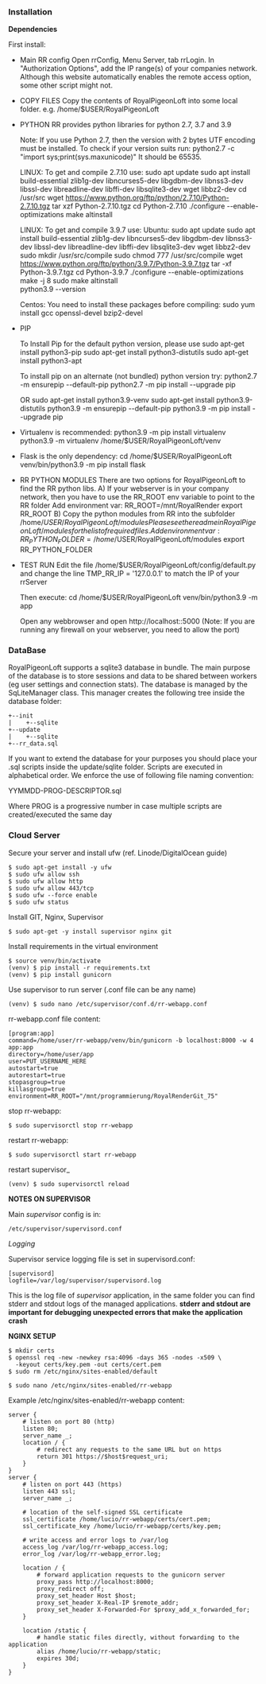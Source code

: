 ### Installation ###

**Dependencies**

First install:

- Main RR config
  Open rrConfig, Menu Server, tab rrLogin.
  In "Authorization Options", add the IP range(s) of your companies network.
  Although this website automatically enables the remote access option, some other script might not.


- COPY FILES
	Copy the contents of RoyalPigeonLoft into some local folder.
	e.g. /home/$USER/RoyalPigeonLoft


- PYTHON
  RR provides python libraries for python 2.7, 3.7 and 3.9
  
  Note: If you use Python 2.7, then the version with 2 bytes UTF encoding must be installed.
  To check if your version suits run:
  python2.7 -c "import sys;print(sys.maxunicode)"
  It should be 65535. 

  LINUX: To get and compile 2.7.10 use:
    sudo apt update
	sudo apt install build-essential zlib1g-dev libncurses5-dev libgdbm-dev libnss3-dev libssl-dev libreadline-dev libffi-dev libsqlite3-dev wget libbz2-dev
    cd /usr/src
    wget https://www.python.org/ftp/python/2.7.10/Python-2.7.10.tgz
    tar xzf Python-2.7.10.tgz
    cd Python-2.7.10
    ./configure --enable-optimizations
    make altinstall
	
  LINUX: To get and compile 3.9.7 use:
    Ubuntu:
		sudo apt update
		sudo apt install build-essential zlib1g-dev libncurses5-dev libgdbm-dev libnss3-dev libssl-dev libreadline-dev libffi-dev libsqlite3-dev wget libbz2-dev
		sudo mkdir /usr/src/compile
		sudo chmod 777 /usr/src/compile
		wget https://www.python.org/ftp/python/3.9.7/Python-3.9.7.tgz
		tar -xf Python-3.9.7.tgz
		cd Python-3.9.7
		./configure --enable-optimizations
		make -j 8
		sudo make altinstall	
		python3.9 --version

	Centos:
	    You need to install these packages before compiling:
		sudo yum install gcc openssl-devel bzip2-devel	

	
    
- PIP

	To Install Pip for the default python version, please use
		sudo apt-get install python3-pip
		sudo apt-get install python3-distutils
		sudo apt-get install python3-apt
	
	To install pip on an alternate (not bundled) python version try:
		python2.7 -m ensurepip --default-pip
		python2.7 -m pip install --upgrade pip

    OR
	    sudo apt-get install python3.9-venv
		sudo apt-get install python3.9-distutils
		python3.9 -m ensurepip --default-pip
		python3.9 -m pip install --upgrade pip

	

- Virtualenv is recommended:
    python3.9 -m pip install virtualenv
    python3.9 -m virtualenv  /home/$USER/RoyalPigeonLoft/venv

- Flask is the only dependency:
    cd /home/$USER/RoyalPigeonLoft
    venv/bin/python3.9 -m pip install flask
    


- RR PYTHON MODULES
  There are two options for RoyalPigeonLoft to find the RR python libs.
  A) If your webserver is in your company network, then you have to use the RR_ROOT env variable to point to the RR folder
	 Add environment var:
		RR_ROOT=/mnt/RoyalRender
		export RR_ROOT
  B) Copy the python modules from RR into the subfolder  /home/$USER/RoyalPigeonLoft/modules
     Please see the readme in RoyalPigeonLoft/modules for the list of required files.
	 Add environment var:
		RR_PYTHON_FOLDER=/home/$USER/RoyalPigeonLoft/modules
		export RR_PYTHON_FOLDER
- TEST RUN
  Edit the file /home/$USER/RoyalPigeonLoft/config/default.py 
  and change the line TMP_RR_IP = '127.0.0.1' to match the IP of your rrServer
  
  Then execute:
	cd /home/$USER/RoyalPigeonLoft
	venv/bin/python3.9 -m app
	
  Open any webbrowser and open http://localhost::5000
  (Note: If you are running any firewall on your webserver, you need to allow the port)
	

### DataBase ###
RoyalPigeonLoft supports a sqlite3 database in bundle. The main purpose of the database is to store sessions and data to be
shared between workers (eg user settings and connection stats).
The database is managed by the SqLiteManager class. This manager creates the following tree inside the database folder:

    +--init
    |    +--sqlite
    +--update
    |    +--sqlite
    +--rr_data.sql
    
If you want to extend the database for your purposes you should place your .sql scripts inside the update/sqlite folder.
Scripts are executed in alphabetical order. We enforce the use of following file naming convention:

YYMMDD-PROG-DESCRIPTOR.sql

Where PROG is a progressive number in case multiple scripts are created/executed the same day

### Cloud Server ###
Secure your server and install ufw (ref. Linode/DigitalOcean guide)

    $ sudo apt-get install -y ufw
    $ sudo ufw allow ssh
    $ sudo ufw allow http
    $ sudo ufw allow 443/tcp
    $ sudo ufw --force enable
    $ sudo ufw status

Install GIT, Nginx, Supervisor

    $ sudo apt-get -y install supervisor nginx git

Install requirements in the virtual environment

    $ source venv/bin/activate
    (venv) $ pip install -r requirements.txt
    (venv) $ pip install gunicorn
    
Use supervisor to run server (.conf file can be any name)

    (venv) $ sudo nano /etc/supervisor/conf.d/rr-webapp.conf
    
rr-webapp.conf file content:

    [program:app]
    command=/home/user/rr-webapp/venv/bin/gunicorn -b localhost:8000 -w 4 app:app
    directory=/home/user/app
    user=PUT_USERNAME_HERE
    autostart=true
    autorestart=true
    stopasgroup=true
    killasgroup=true
    environment=RR_ROOT="/mnt/programmierung/RoyalRenderGit_75"

stop rr-webapp:
    
    $ sudo supervisorctl stop rr-webapp
      
restart rr-webapp:
    
    $ sudo supervisorctl start rr-webapp

restart supervisor_

    (venv) $ sudo supervisorctl reload
    
**NOTES ON SUPERVISOR**

Main *supervisor* config is in:

    /etc/supervisor/supervisord.conf

*Logging*

Supervisor service logging file is set in supervisord.conf:
    
    [supervisord]
    logfile=/var/log/supervisor/supervisord.log
    
This is the log file of *supervisor* application, in the same folder you can find stderr and stdout logs of the managed applications. **stderr and stdout are important for debugging unexpected errors that make the application crash**

    
**NGINX SETUP**

    $ mkdir certs
    $ openssl req -new -newkey rsa:4096 -days 365 -nodes -x509 \
      -keyout certs/key.pem -out certs/cert.pem
    $ sudo rm /etc/nginx/sites-enabled/default
    
    $ sudo nano /etc/nginx/sites-enabled/rr-webapp
    
Example /etc/nginx/sites-enabled/rr-webapp content:
    
    server {
        # listen on port 80 (http)
        listen 80;
        server_name _;
        location / {
            # redirect any requests to the same URL but on https
            return 301 https://$host$request_uri;
        }
    }
    server {
        # listen on port 443 (https)
        listen 443 ssl;
        server_name _;
    
        # location of the self-signed SSL certificate
        ssl_certificate /home/lucio/rr-webapp/certs/cert.pem;
        ssl_certificate_key /home/lucio/rr-webapp/certs/key.pem;
    
        # write access and error logs to /var/log
        access_log /var/log/rr-webapp_access.log;
        error_log /var/log/rr-webapp_error.log;
    
        location / {
            # forward application requests to the gunicorn server
            proxy_pass http://localhost:8000;
            proxy_redirect off;
            proxy_set_header Host $host;
            proxy_set_header X-Real-IP $remote_addr;
            proxy_set_header X-Forwarded-For $proxy_add_x_forwarded_for;
        }
    
        location /static {
            # handle static files directly, without forwarding to the application
            alias /home/lucio/rr-webapp/static;
            expires 30d;
        }
    }
